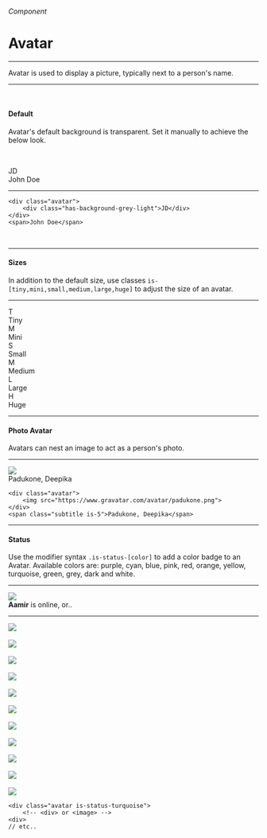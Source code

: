 <h6 class="is-uppercase has-text-grey has-text-weight-medium is-size-6 is-size-7-mobile">Component</h6>
<h1 class="title is-family-secondary is-size-2-mobile">Avatar</h1>
<hr class="is-visible is-size-4">
<p class="subtitle is-family-secondary has-text-dark">
    <span class="has-text-weight-semibold">Avatar</span> is used to display a picture, typically next to a person's name.
</p>
<hr class="is-visible is-size-4"><br>

<h4 class="title is-family-primary"><strong>Default</strong></h4>

Avatar's default background is transparent. Set it manually to achieve the below look.

<br><div class="box is-well is-medium is-marginless is-radiusless-b">
    <div class="avatar"><div class="has-background-care-gradient-light">JD</div></div><span class="subtitle is-5">John Doe</span>
</div>
<hr class="is-marginless is-visible">

    <div class="avatar">
        <div class="has-background-grey-light">JD</div>
    </div>
    <span>John Doe</span>
<br>

<hr class="is-size-1 is-visible">

<h4 class="title is-family-primary"><strong>Sizes</strong></h4>

In addition to the default size, use classes `is-[tiny,mini,small,medium,large,huge]` to adjust the size of an avatar.
<hr class="is-small">
<div class="box is-well">
    <div class="level">
        <div class="level-item has-text-left"><div class="avatar is-tiny"><div class="has-background-green-light">T</div></div><span class="is-size-7">Tiny</span></div>
        <div class="level-item has-text-left"><div class="avatar is-mini"><div class="has-background-red-lighter">M</div></div><span class="is-size-7">Mini</span></div>
        <div class="level-item has-text-left"><div class="avatar is-small"><div class="has-background-turquoise-lighter">S</div></div><span class="is-size-7">Small</span></div>
        <div class="level-item"><div class="avatar is-medium"><div class="has-background-primary-lighter">M</div></div><span class="is-size-6">Medium</span></div>
        <div class="level-item"><div class="avatar is-large"><div class="has-background-care-lighter">L</div></div><span class="is-size-5">Large</span></div>
        <div class="level-item"><div class="avatar is-huge"><div class="has-background-claim-lighter">H</div></div><span class="is-size-3">Huge</span></div>
    </div>
</div>

<hr class="is-visible is-size-1">

<h4 class="title is-family-primary"><strong>Photo Avatar</strong></h4>

Avatars can nest an image to act as a person's photo.

<hr class="is-small">

<div class="box is-well is-medium is-marginless is-radiusless-b">
    <div class="avatar"><img src="https://www.gravatar.com/avatar/68a50e21ee0b66aafee1831d3c6f130c?size=200&d=blank"></div><span class="subtitle">Padukone, Deepika</span>
</div>

    <div class="avatar">
        <img src="https://www.gravatar.com/avatar/padukone.png">
    </div>
    <span class="subtitle is-5">Padukone, Deepika</span>
<hr class="is-size-1 is-visible">

<h4 class="title is-family-primary"><strong>Status</strong></h4>

Use the modifier syntax `.is-status-[color]` to add a color badge to an Avatar. Available colors are: <span class="has-text-purple">purple</span>, <span class="has-text-cyan">cyan</span>, <span class="has-text-blue">blue</span>, <span class="has-text-pink">pink</span>, <span class="has-text-red">red</span>, <span class="has-text-orange">orange</span>, <span class="has-text-yellow">yellow</span>, <span class="has-text-turquoise">turquoise</span>, <span class="has-text-green">green</span>, <span class="has-text-grey">grey</span>, <span class="has-text-dark">dark</span> and white.

<hr class="is-small">

<div class="box is-well is-large is-marginless is-radiusless-b">
    <div class="avatar is-status-turquoise is-huge"><img src="https://www.gravatar.com/avatar/7c8b112654185af6614a3df144135b0d?s=200&d=blank&r=g"></div>
    <span class="subtitle is-4 has-text-turquoise-dark"><strong>Aamir</strong> is online, or..</span>
    <hr>
    <div class="avatar is-medium is-status-green"><img src="https://www.gravatar.com/avatar/7c8b112654185af6614a3df144135b0d?s=200&d=blank&r=g"></div>
    &nbsp;
    <div class="avatar is-medium is-status-yellow"><img src="https://www.gravatar.com/avatar/7c8b112654185af6614a3df144135b0d?s=200&d=blank&r=g"></div>
    &nbsp;
    <div class="avatar is-medium is-status-orange"><img src="https://www.gravatar.com/avatar/7c8b112654185af6614a3df144135b0d?s=200&d=blank&r=g"></div>
    &nbsp;
    <div class="avatar is-medium is-status-red"><img src="https://www.gravatar.com/avatar/7c8b112654185af6614a3df144135b0d?s=200&d=blank&r=g"></div>
    &nbsp;
    <div class="avatar is-medium is-status-pink"><img src="https://www.gravatar.com/avatar/7c8b112654185af6614a3df144135b0d?s=200&d=blank&r=g"></div>
    &nbsp;
    <div class="avatar is-medium is-status-purple"><img src="https://www.gravatar.com/avatar/7c8b112654185af6614a3df144135b0d?s=200&d=blank&r=g"></div>
    &nbsp;
    <div class="avatar is-medium is-status-primary"><img src="https://www.gravatar.com/avatar/7c8b112654185af6614a3df144135b0d?s=200&d=blank&r=g"></div>
    &nbsp;
    <div class="avatar is-medium is-status-blue"><img src="https://www.gravatar.com/avatar/7c8b112654185af6614a3df144135b0d?s=200&d=blank&r=g"></div>
    &nbsp;
    <div class="avatar is-medium is-status-cyan"><img src="https://www.gravatar.com/avatar/7c8b112654185af6614a3df144135b0d?s=200&d=blank&r=g"></div>
    &nbsp;
    <div class="avatar is-medium is-status-dark"><img src="https://www.gravatar.com/avatar/7c8b112654185af6614a3df144135b0d?s=200&d=blank&r=g"></div>
    &nbsp;
    <div class="avatar is-medium is-status-grey"><img src="https://www.gravatar.com/avatar/7c8b112654185af6614a3df144135b0d?s=200&d=blank&r=g"></div>
</div>

    <div class="avatar is-status-turquoise">
        <!-- <div> or <image> -->
    <div>
    // etc..
